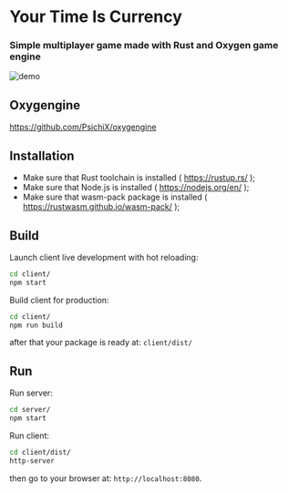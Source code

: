 # Your Time Is Currency
### Simple multiplayer game made with Rust and Oxygen game engine

![demo](https://github.com/PsichiX/your-time-is-currency/blob/master/media/your-precious-time.gif?raw=true)

## Oxygengine
https://github.com/PsichiX/oxygengine

## Installation
- Make sure that Rust toolchain is installed ( https://rustup.rs/ );
- Make sure that Node.js is installed ( https://nodejs.org/en/ );
- Make sure that wasm-pack package is installed ( https://rustwasm.github.io/wasm-pack/ );

## Build
Launch client live development with hot reloading:
```bash
cd client/
npm start
```

Build client for production:
```bash
cd client/
npm run build
```
after that your package is ready at: `client/dist/`

## Run
Run server:
```bash
cd server/
npm start
```

Run client:
```bash
cd client/dist/
http-server
```
then go to your browser at: `http://localhost:8080`.
